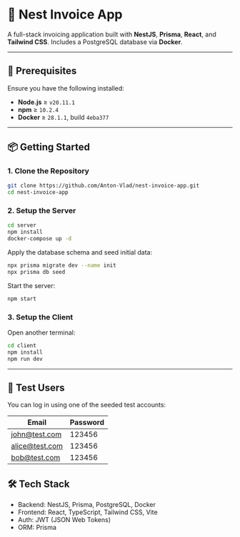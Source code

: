 # 🧾 Nest Invoice App

A full-stack invoicing application built with **NestJS**, **Prisma**, **React**, and **Tailwind CSS**. Includes a PostgreSQL database via **Docker**.

---

## 🚀 Prerequisites

Ensure you have the following installed:

- **Node.js** ≥ `v20.11.1`
- **npm** ≥ `10.2.4`
- **Docker** ≥ `28.1.1`, build `4eba377`

---

## 📦 Getting Started

### 1. Clone the Repository

```bash
git clone https://github.com/Anton-Vlad/nest-invoice-app.git
cd nest-invoice-app
```

### 2. Setup the Server
```bash
cd server
npm install
docker-compose up -d
```

Apply the database schema and seed initial data:
```bash
npx prisma migrate dev --name init
npx prisma db seed
```

Start the server:
```bash
npm start
```

### 3. Setup the Client
Open another terminal:

```bash
cd client
npm install
npm run dev
```

---
## 👥 Test Users
You can log in using one of the seeded test accounts:

| Email                                   | Password |
| --------------------------------------- | -------- |
| [john@test.com](mailto:john@test.com)   | 123456   |
| [alice@test.com](mailto:alice@test.com) | 123456   |
| [bob@test.com](mailto:bob@test.com)     | 123456   |


## 🛠 Tech Stack

- Backend: NestJS, Prisma, PostgreSQL, Docker
- Frontend: React, TypeScript, Tailwind CSS, Vite
- Auth: JWT (JSON Web Tokens)
- ORM: Prisma
